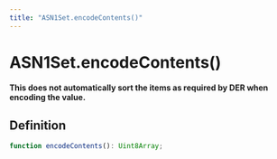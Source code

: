 ```yaml
---
title: "ASN1Set.encodeContents()"
---
```


# ASN1Set.encodeContents()

**This does not automatically sort the items as required by DER when encoding the value.**

## Definition

```ts
function encodeContents(): Uint8Array;
```
